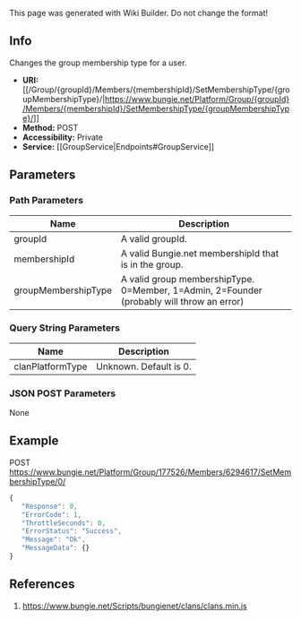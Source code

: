 <span class="wiki-builder">This page was generated with Wiki Builder. Do not change the format!</span>

## Info
Changes the group membership type for a user. 
* **URI:** [[/Group/{groupId}/Members/{membershipId}/SetMembershipType/{groupMembershipType}/|https://www.bungie.net/Platform/Group/{groupId}/Members/{membershipId}/SetMembershipType/{groupMembershipType}/]]
* **Method:** POST
* **Accessibility:** Private
* **Service:** [[GroupService|Endpoints#GroupService]]

## Parameters
### Path Parameters
Name | Description
---- | -----------
groupId | A valid groupId.
membershipId | A valid Bungie.net membershipId that is in the group.
groupMembershipType | A valid group membershipType. 0=Member, 1=Admin, 2=Founder (probably will throw an error)

### Query String Parameters
Name | Description
---- | -----------
clanPlatformType | Unknown. Default is 0.

### JSON POST Parameters
None

## Example
POST https://www.bungie.net/Platform/Group/177526/Members/6294617/SetMembershipType/0/
 ```javascript
{
    "Response": 0,
    "ErrorCode": 1,
    "ThrottleSeconds": 0,
    "ErrorStatus": "Success",
    "Message": "Ok",
    "MessageData": {}
}
```

## References
1. https://www.bungie.net/Scripts/bungienet/clans/clans.min.js

